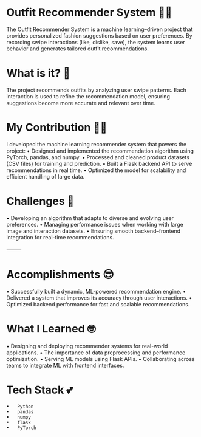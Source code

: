 
# Outfit Recommender System 👕👗

The Outfit Recommender System is a machine learning–driven project that provides personalized fashion suggestions based on user preferences. By recording swipe interactions (like, dislike, save), the system learns user behavior and generates tailored outfit recommendations.

# What is it? 🎯
The project recommends outfits by analyzing user swipe patterns. Each interaction is used to refine the recommendation model, ensuring suggestions become more accurate and relevant over time.


# My Contribution 👩‍💻

I developed the machine learning recommender system that powers the project:
	•	Designed and implemented the recommendation algorithm using PyTorch, pandas, and numpy.
	•	Processed and cleaned product datasets (CSV files) for training and prediction.
	•	Built a Flask backend API to serve recommendations in real time.
	•	Optimized the model for scalability and efficient handling of large data.


# Challenges 🥺
•	Developing an algorithm that adapts to diverse and evolving user preferences.
	•	Managing performance issues when working with large image and interaction datasets.
	•	Ensuring smooth backend–frontend integration for real-time recommendations.

⸻

# Accomplishments 😎
•	Successfully built a dynamic, ML-powered recommendation engine.
	•	Delivered a system that improves its accuracy through user interactions.
	•	Optimized backend performance for fast and scalable recommendations.


# What I Learned 🤓
•	Designing and deploying recommender systems for real-world applications.
	•	The importance of data preprocessing and performance optimization.
	•	Serving ML models using Flask APIs.
	•	Collaborating across teams to integrate ML with frontend interfaces.

# Tech Stack 💕
	•	Python
	•	pandas
	•	numpy
	•	flask
	•	PyTorch
